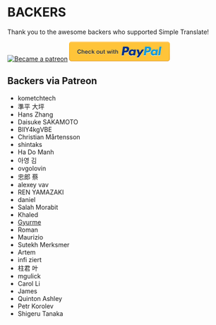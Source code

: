 # BACKERS

Thank you to the awesome backers who supported Simple Translate!

[<img src=https://c5.patreon.com/external/logo/become_a_patron_button.png alt="Became a patreon">](https://www.patreon.com/sienori)
[<img src="other/promotion/badges/paypal.png" alt="Check out with PayPal">](https://www.paypal.me/sienoriExt)

## Backers via Patreon

- kometchtech
- 準平 大坪
- Hans Zhang
- Daisuke SAKAMOTO
- BIlY4kgVBE
- Christian Mårtensson
- shintaks
- Ha Do Manh
- 아영 김
- ovgolovin
- 忠郎 蔡
- alexey vav
- REN YAMAZAKI
- daniel
- Salah Morabit
- Khaled
- [Gyurme](https://github.com/gpg-dev)
- Roman
- Maurizio
- Sutekh Merksmer
- Artem
- infi ziert
- 柱君 叶
- mgulick
- Carol Li
- James
- Quinton Ashley
- Petr Korolev
- Shigeru Tanaka
